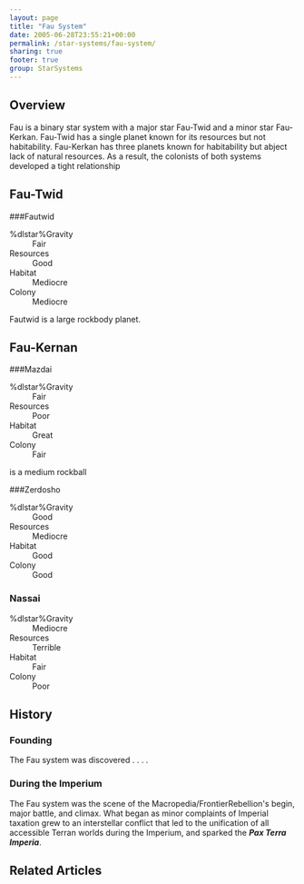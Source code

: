 ```yaml
---
layout: page
title: "Fau System"
date: 2005-06-28T23:55:21+00:00
permalink: /star-systems/fau-system/
sharing: true
footer: true
group: StarSystems
---
```




## Overview

Fau is a binary star system with a major star Fau-Twid and a minor star Fau-Kerkan. Fau-Twid has a single planet known for its resources but not habitability. Fau-Kerkan has three planets known for habitability but abject lack of natural resources. As a result, the colonists of both systems developed a tight relationship

## Fau-Twid

###Fautwid

<dl><dt>%dlstar%Gravity</dt><dd>       Fair   </dd>
<dt>Resources</dt><dd>     Good</dd>
<dt>Habitat</dt><dd>       Mediocre</dd>
<dt>Colony</dt><dd>        Mediocre</dd>
</dl>

Fautwid is a large rockbody planet.

## Fau-Kernan

###Mazdai

<dl><dt>%dlstar%Gravity</dt><dd>       Fair</dd>
<dt>Resources</dt><dd>     Poor</dd>
<dt>Habitat</dt><dd>       Great</dd>
<dt>Colony</dt><dd>        Fair</dd>
</dl>

is a medium rockball

###Zerdosho

<dl><dt>%dlstar%Gravity</dt><dd>       Good  </dd>
<dt>Resources</dt><dd>     Mediocre</dd>
<dt>Habitat</dt><dd>       Good</dd>
<dt>Colony</dt><dd>        Good</dd>
<dt></dt><dd></dd>
</dl>

### Nassai

<dl><dt>%dlstar%Gravity</dt><dd>       Mediocre   </dd>
<dt>Resources</dt><dd>     Terrible</dd>
<dt>Habitat</dt><dd>       Fair</dd>
<dt>Colony</dt><dd>        Poor</dd>
<dt></dt><dd></dd>
</dl>

## History

### Founding

The Fau system was discovered . . . .

### During the Imperium

The Fau system was the scene of the Macropedia/FrontierRebellion's begin, major battle, and climax. What began as minor complaints of Imperial taxation grew to an interstellar conflict that led to the unification of all accessible Terran worlds during the Imperium, and sparked the ***Pax Terra Imperia***.

## Related Articles
